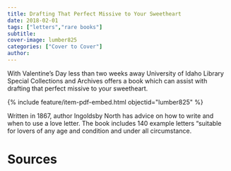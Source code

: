 ```yaml
---
title: Drafting That Perfect Missive to Your Sweetheart
date: 2018-02-01
tags: ["letters","rare books"]
subtitle: 
cover-image: lumber825
categories: ["Cover to Cover"]
author: 
---
```


With Valentine’s Day less than two weeks away University of Idaho Library Special Collections and Archives offers a book which can assist with drafting that perfect missive to your sweetheart.

{% include feature/item-pdf-embed.html objectid="lumber825" %}

Written in 1867, author Ingoldsby North has advice on how to write and when to use a love letter. The book includes 140 example letters “suitable for lovers of any age and condition and under all circumstance.

# Sources


